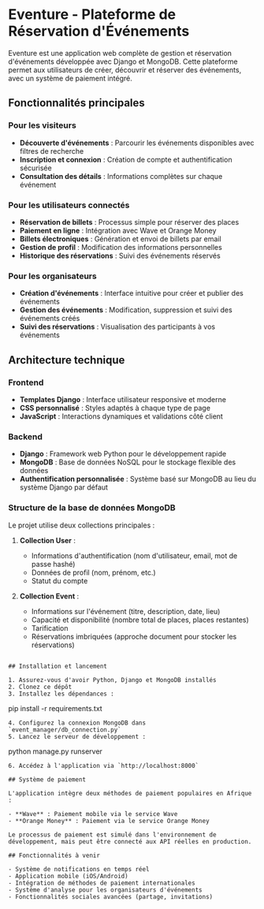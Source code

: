 # Eventure - Plateforme de Réservation d'Événements

Eventure est une application web complète de gestion et réservation d'événements développée avec Django et MongoDB. Cette plateforme permet aux utilisateurs de créer, découvrir et réserver des événements, avec un système de paiement intégré.

## Fonctionnalités principales

### Pour les visiteurs
- **Découverte d'événements** : Parcourir les événements disponibles avec filtres de recherche
- **Inscription et connexion** : Création de compte et authentification sécurisée
- **Consultation des détails** : Informations complètes sur chaque événement

### Pour les utilisateurs connectés
- **Réservation de billets** : Processus simple pour réserver des places
- **Paiement en ligne** : Intégration avec Wave et Orange Money
- **Billets électroniques** : Génération et envoi de billets par email
- **Gestion de profil** : Modification des informations personnelles
- **Historique des réservations** : Suivi des événements réservés

### Pour les organisateurs
- **Création d'événements** : Interface intuitive pour créer et publier des événements
- **Gestion des événements** : Modification, suppression et suivi des événements créés
- **Suivi des réservations** : Visualisation des participants à vos événements

## Architecture technique

### Frontend
- **Templates Django** : Interface utilisateur responsive et moderne
- **CSS personnalisé** : Styles adaptés à chaque type de page
- **JavaScript** : Interactions dynamiques et validations côté client

### Backend
- **Django** : Framework web Python pour le développement rapide
- **MongoDB** : Base de données NoSQL pour le stockage flexible des données
- **Authentification personnalisée** : Système basé sur MongoDB au lieu du système Django par défaut

### Structure de la base de données MongoDB

Le projet utilise deux collections principales :

1. **Collection User** :
   - Informations d'authentification (nom d'utilisateur, email, mot de passe hashé)
   - Données de profil (nom, prénom, etc.)
   - Statut du compte

2. **Collection Event** :
   - Informations sur l'événement (titre, description, date, lieu)
   - Capacité et disponibilité (nombre total de places, places restantes)
   - Tarification
   - Réservations imbriquées (approche document pour stocker les réservations)
```

## Installation et lancement

1. Assurez-vous d'avoir Python, Django et MongoDB installés
2. Clonez ce dépôt
3. Installez les dépendances :
   ```
   pip install -r requirements.txt
   ```
4. Configurez la connexion MongoDB dans `event_manager/db_connection.py`
5. Lancez le serveur de développement :
   ```
   python manage.py runserver
   ```
6. Accédez à l'application via `http://localhost:8000`

## Système de paiement

L'application intègre deux méthodes de paiement populaires en Afrique :

- **Wave** : Paiement mobile via le service Wave
- **Orange Money** : Paiement via le service Orange Money

Le processus de paiement est simulé dans l'environnement de développement, mais peut être connecté aux API réelles en production.

## Fonctionnalités à venir

- Système de notifications en temps réel
- Application mobile (iOS/Android)
- Intégration de méthodes de paiement internationales
- Système d'analyse pour les organisateurs d'événements
- Fonctionnalités sociales avancées (partage, invitations)
